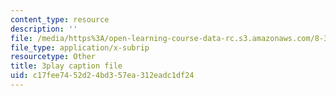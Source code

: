 ```yaml
---
content_type: resource
description: ''
file: /media/https%3A/open-learning-course-data-rc.s3.amazonaws.com/8-334-statistical-mechanics-ii-statistical-physics-of-fields-spring-2014/c17fee7452d24bd357ea312eadc1df24_XDpCdELStJs.srt
file_type: application/x-subrip
resourcetype: Other
title: 3play caption file
uid: c17fee74-52d2-4bd3-57ea-312eadc1df24
---
```

